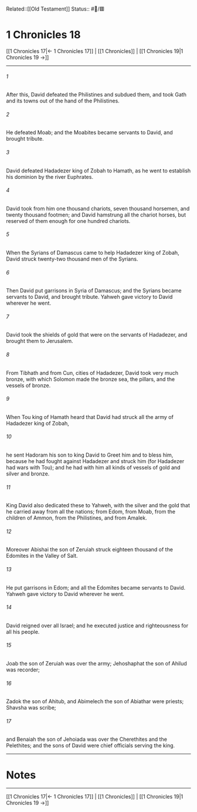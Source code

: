 Related::[[Old Testament]]
Status:: #📖/🟥
# 1 Chronicles 18

[[1 Chronicles 17|← 1 Chronicles 17]] | [[1 Chronicles]] | [[1 Chronicles 19|1 Chronicles 19 →]]
***



###### 1 
After this, David defeated the Philistines and subdued them, and took Gath and its towns out of the hand of the Philistines. 

###### 2 
He defeated Moab; and the Moabites became servants to David, and brought tribute. 

###### 3 
David defeated Hadadezer king of Zobah to Hamath, as he went to establish his dominion by the river Euphrates. 

###### 4 
David took from him one thousand chariots, seven thousand horsemen, and twenty thousand footmen; and David hamstrung all the chariot horses, but reserved of them enough for one hundred chariots. 

###### 5 
When the Syrians of Damascus came to help Hadadezer king of Zobah, David struck twenty-two thousand men of the Syrians. 

###### 6 
Then David put garrisons in Syria of Damascus; and the Syrians became servants to David, and brought tribute. Yahweh gave victory to David wherever he went. 

###### 7 
David took the shields of gold that were on the servants of Hadadezer, and brought them to Jerusalem. 

###### 8 
From Tibhath and from Cun, cities of Hadadezer, David took very much bronze, with which Solomon made the bronze sea, the pillars, and the vessels of bronze. 

###### 9 
When Tou king of Hamath heard that David had struck all the army of Hadadezer king of Zobah, 

###### 10 
he sent Hadoram his son to king David to Greet him and to bless him, because he had fought against Hadadezer and struck him (for Hadadezer had wars with Tou); and he had with him all kinds of vessels of gold and silver and bronze. 

###### 11 
King David also dedicated these to Yahweh, with the silver and the gold that he carried away from all the nations; from Edom, from Moab, from the children of Ammon, from the Philistines, and from Amalek. 

###### 12 
Moreover Abishai the son of Zeruiah struck eighteen thousand of the Edomites in the Valley of Salt. 

###### 13 
He put garrisons in Edom; and all the Edomites became servants to David. Yahweh gave victory to David wherever he went. 

###### 14 
David reigned over all Israel; and he executed justice and righteousness for all his people. 

###### 15 
Joab the son of Zeruiah was over the army; Jehoshaphat the son of Ahilud was recorder; 

###### 16 
Zadok the son of Ahitub, and Abimelech the son of Abiathar were priests; Shavsha was scribe; 

###### 17 
and Benaiah the son of Jehoiada was over the Cherethites and the Pelethites; and the sons of David were chief officials serving the king.

---
# Notes


***
[[1 Chronicles 17|← 1 Chronicles 17]] | [[1 Chronicles]] | [[1 Chronicles 19|1 Chronicles 19 →]]
